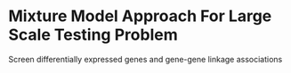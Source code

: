 # Mixture Model Approach For Large Scale Testing Problem
Screen differentially expressed genes and gene-gene linkage associations 
